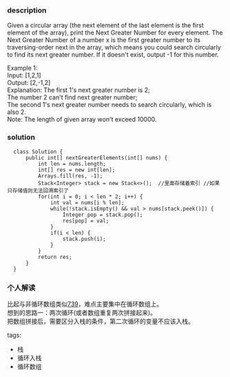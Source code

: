 ### description    
  Given a circular array (the next element of the last element is the first element of the array), print the Next Greater Number for every element. The Next Greater Number of a number x is the first greater number to its traversing-order next in the array, which means you could search circularly to find its next greater number. If it doesn't exist, output -1 for this number.  
    
  Example 1:  
  Input: [1,2,1]  
  Output: [2,-1,2]  
  Explanation: The first 1's next greater number is 2;   
  The number 2 can't find next greater number;   
  The second 1's next greater number needs to search circularly, which is also 2.  
  Note: The length of given array won't exceed 10000.  
### solution    
```    
  class Solution {  
      public int[] nextGreaterElements(int[] nums) {  
          int len = nums.length;  
          int[] res = new int[len];  
          Arrays.fill(res, -1);  
          Stack<Integer> stack = new Stack<>();  //里面存储着索引 //如果只存储值则无法回溯索引了  
          for(int i = 0; i < len * 2; i++) {  
              int val = nums[i % len];  
              while(!stack.isEmpty() && val > nums[stack.peek()]) {  
                  Integer pop = stack.pop();  
                  res[pop] = val;  
              }  
              if(i < len) {  
                  stack.push(i);  
              }  
          }  
          return res;  
      }  
  }  
```    
    
### 个人解读    
  比起与非循环数组类似[739](739_Daily%20Temperatures(Medium).md)，难点主要集中在循环数组上。  
  想到的思路一：两次循环(或者数组重复两次拼接起来)。  
  把数组拼接后，需要区分入栈的条件，第二次循环的变量不应该入栈。  
    
tags:    
  -  栈  
  -  循环入栈  
  -  循环数组  

